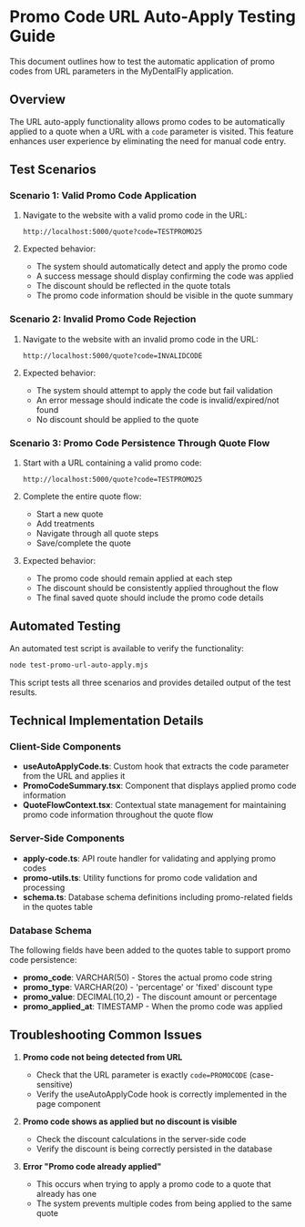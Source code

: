 # Promo Code URL Auto-Apply Testing Guide

This document outlines how to test the automatic application of promo codes from URL parameters in the MyDentalFly application.

## Overview

The URL auto-apply functionality allows promo codes to be automatically applied to a quote when a URL with a `code` parameter is visited. This feature enhances user experience by eliminating the need for manual code entry.

## Test Scenarios

### Scenario 1: Valid Promo Code Application

1. Navigate to the website with a valid promo code in the URL:
   ```
   http://localhost:5000/quote?code=TESTPROMO25
   ```

2. Expected behavior:
   - The system should automatically detect and apply the promo code
   - A success message should display confirming the code was applied
   - The discount should be reflected in the quote totals
   - The promo code information should be visible in the quote summary

### Scenario 2: Invalid Promo Code Rejection

1. Navigate to the website with an invalid promo code in the URL:
   ```
   http://localhost:5000/quote?code=INVALIDCODE
   ```

2. Expected behavior:
   - The system should attempt to apply the code but fail validation
   - An error message should indicate the code is invalid/expired/not found
   - No discount should be applied to the quote

### Scenario 3: Promo Code Persistence Through Quote Flow

1. Start with a URL containing a valid promo code:
   ```
   http://localhost:5000/quote?code=TESTPROMO25
   ```

2. Complete the entire quote flow:
   - Start a new quote
   - Add treatments
   - Navigate through all quote steps
   - Save/complete the quote

3. Expected behavior:
   - The promo code should remain applied at each step
   - The discount should be consistently applied throughout the flow
   - The final saved quote should include the promo code details

## Automated Testing

An automated test script is available to verify the functionality:

```bash
node test-promo-url-auto-apply.mjs
```

This script tests all three scenarios and provides detailed output of the test results.

## Technical Implementation Details

### Client-Side Components

- **useAutoApplyCode.ts**: Custom hook that extracts the code parameter from the URL and applies it
- **PromoCodeSummary.tsx**: Component that displays applied promo code information
- **QuoteFlowContext.tsx**: Contextual state management for maintaining promo code information throughout the quote flow

### Server-Side Components

- **apply-code.ts**: API route handler for validating and applying promo codes
- **promo-utils.ts**: Utility functions for promo code validation and processing
- **schema.ts**: Database schema definitions including promo-related fields in the quotes table

### Database Schema

The following fields have been added to the quotes table to support promo code persistence:

- **promo_code**: VARCHAR(50) - Stores the actual promo code string
- **promo_type**: VARCHAR(20) - 'percentage' or 'fixed' discount type
- **promo_value**: DECIMAL(10,2) - The discount amount or percentage
- **promo_applied_at**: TIMESTAMP - When the promo code was applied

## Troubleshooting Common Issues

1. **Promo code not being detected from URL**
   - Check that the URL parameter is exactly `code=PROMOCODE` (case-sensitive)
   - Verify the useAutoApplyCode hook is correctly implemented in the page component

2. **Promo code shows as applied but no discount is visible**
   - Check the discount calculations in the server-side code
   - Verify the discount is being correctly persisted in the database

3. **Error "Promo code already applied"**
   - This occurs when trying to apply a promo code to a quote that already has one
   - The system prevents multiple codes from being applied to the same quote